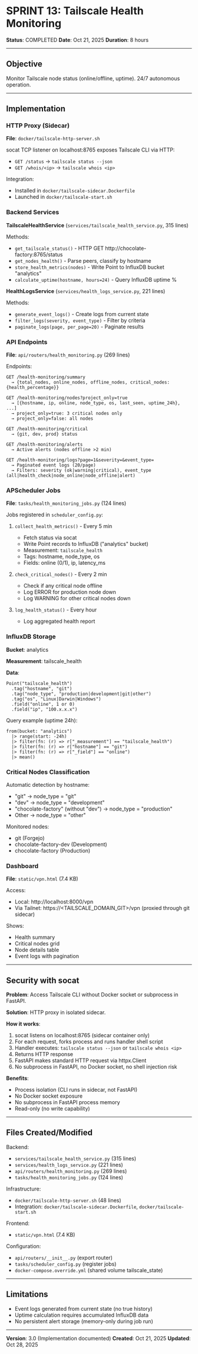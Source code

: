 # SPRINT 13: Tailscale Health Monitoring

**Status**: COMPLETED
**Date**: Oct 21, 2025
**Duration**: 8 hours

---

## Objective

Monitor Tailscale node status (online/offline, uptime). 24/7 autonomous operation.

---

## Implementation

### HTTP Proxy (Sidecar)

**File**: `docker/tailscale-http-server.sh`

socat TCP listener on localhost:8765 exposes Tailscale CLI via HTTP:
- `GET /status` → `tailscale status --json`
- `GET /whois/<ip>` → `tailscale whois <ip>`

Integration:
- Installed in `docker/tailscale-sidecar.Dockerfile`
- Launched in `docker/tailscale-start.sh`

### Backend Services

**TailscaleHealthService** (`services/tailscale_health_service.py`, 315 lines)

Methods:
- `get_tailscale_status()` - HTTP GET http://chocolate-factory:8765/status
- `get_nodes_health()` - Parse peers, classify by hostname
- `store_health_metrics(nodes)` - Write Point to InfluxDB bucket "analytics"
- `calculate_uptime(hostname, hours=24)` - Query InfluxDB uptime %

**HealthLogsService** (`services/health_logs_service.py`, 221 lines)

Methods:
- `generate_event_logs()` - Create logs from current state
- `filter_logs(severity, event_type)` - Filter by criteria
- `paginate_logs(page, per_page=20)` - Paginate results

### API Endpoints

**File**: `api/routers/health_monitoring.py` (269 lines)

Endpoints:
```
GET /health-monitoring/summary
  → {total_nodes, online_nodes, offline_nodes, critical_nodes: {health_percentage}}

GET /health-monitoring/nodes?project_only=true
  → [{hostname, ip, online, node_type, os, last_seen, uptime_24h}, ...]
  → project_only=true: 3 critical nodes only
  → project_only=false: all nodes

GET /health-monitoring/critical
  → {git, dev, prod} status

GET /health-monitoring/alerts
  → Active alerts (nodes offline >2 min)

GET /health-monitoring/logs?page=1&severity=&event_type=
  → Paginated event logs (20/page)
  → Filters: severity (ok|warning|critical), event_type (all|health_check|node_online|node_offline|alert)
```

### APScheduler Jobs

**File**: `tasks/health_monitoring_jobs.py` (124 lines)

Jobs registered in `scheduler_config.py`:

1. `collect_health_metrics()` - Every 5 min
   - Fetch status via socat
   - Write Point records to InfluxDB ("analytics" bucket)
   - Measurement: `tailscale_health`
   - Tags: hostname, node_type, os
   - Fields: online (0/1), ip, latency_ms

2. `check_critical_nodes()` - Every 2 min
   - Check if any critical node offline
   - Log ERROR for production node down
   - Log WARNING for other critical nodes down

3. `log_health_status()` - Every hour
   - Log aggregated health report

### InfluxDB Storage

**Bucket**: analytics

**Measurement**: tailscale_health

**Data**:
```
Point("tailscale_health")
  .tag("hostname", "git")
  .tag("node_type", "production|development|git|other")
  .tag("os", "Linux|Darwin|Windows")
  .field("online", 1 or 0)
  .field("ip", "100.x.x.x")
```

Query example (uptime 24h):
```flux
from(bucket: "analytics")
  |> range(start: -24h)
  |> filter(fn: (r) => r["_measurement"] == "tailscale_health")
  |> filter(fn: (r) => r["hostname"] == "git")
  |> filter(fn: (r) => r["_field"] == "online")
  |> mean()
```

### Critical Nodes Classification

Automatic detection by hostname:
- "git" → node_type = "git"
- "dev" → node_type = "development"
- "chocolate-factory" (without "dev") → node_type = "production"
- Other → node_type = "other"

Monitored nodes:
- git (Forgejo)
- chocolate-factory-dev (Development)
- chocolate-factory (Production)

### Dashboard

**File**: `static/vpn.html` (7.4 KB)

Access:
- Local: http://localhost:8000/vpn
- Via Tailnet: https://<TAILSCALE_DOMAIN_GIT>/vpn (proxied through git sidecar)

Shows:
- Health summary
- Critical nodes grid
- Node details table
- Event logs with pagination

---

## Security with socat

**Problem**: Access Tailscale CLI without Docker socket or subprocess in FastAPI.

**Solution**: HTTP proxy in isolated sidecar.

**How it works**:
1. socat listens on localhost:8765 (sidecar container only)
2. For each request, forks process and runs handler shell script
3. Handler executes: `tailscale status --json` or `tailscale whois <ip>`
4. Returns HTTP response
5. FastAPI makes standard HTTP request via httpx.Client
6. No subprocess in FastAPI, no Docker socket, no shell injection risk

**Benefits**:
- Process isolation (CLI runs in sidecar, not FastAPI)
- No Docker socket exposure
- No subprocess in FastAPI process memory
- Read-only (no write capability)

---

## Files Created/Modified

Backend:
- `services/tailscale_health_service.py` (315 lines)
- `services/health_logs_service.py` (221 lines)
- `api/routers/health_monitoring.py` (269 lines)
- `tasks/health_monitoring_jobs.py` (124 lines)

Infrastructure:
- `docker/tailscale-http-server.sh` (48 lines)
- Integration: `docker/tailscale-sidecar.Dockerfile`, `docker/tailscale-start.sh`

Frontend:
- `static/vpn.html` (7.4 KB)

Configuration:
- `api/routers/__init__.py` (export router)
- `tasks/scheduler_config.py` (register jobs)
- `docker-compose.override.yml` (shared volume tailscale_state)

---

## Limitations

- Event logs generated from current state (no true history)
- Uptime calculation requires accumulated InfluxDB data
- No persistent alert storage (memory-only during job run)

---

**Version**: 3.0 (Implementation documented)
**Created**: Oct 21, 2025
**Updated**: Oct 28, 2025
